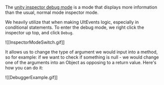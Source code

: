 The [unity inspector debug mode](https://docs.unity3d.com/Manual/InspectorOptions.html) is a mode that displays more information than the usual, normal mode inspector mode.

We heavily utilize that when making UltEvents logic, especially in conditional statements.
To enter the debug mode, we right click the inspector up top, and click `Debug`.

![[InspectorModeSwitch.gif]]

It allows us to change the type of argument we would input into a method, so for example: if we want to check if something is null - we would change one of the arguments into an Object as opposing to a return value.
Here's how you can do it:

![[DebuggerExample.gif]]